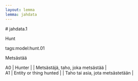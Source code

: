 ```yaml
---
layout: lemma
lemma: jahdata
---
```


<div class="sense">
# <span class="sensename">jahdata.1</span>

<span class="description">Hunt</span>

tags:model:hunt.01

<span class="description">Metsästää</span>

A0 | Hunter |   | Metsästäjä, taho, joka metsästää |  
A1 | Entity or thing hunted |   | Taho tai asia, jota metsästetään |  

</div>

